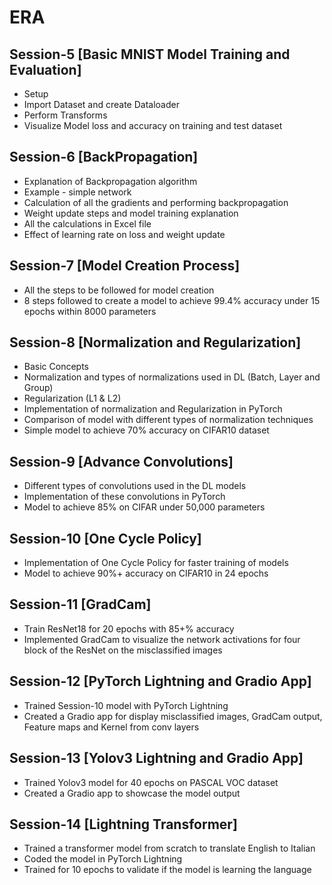 # ERA



## Session-5 [Basic MNIST Model Training and Evaluation]

- Setup
- Import Dataset and create Dataloader
- Perform Transforms
- Visualize Model loss and accuracy on training and test dataset



## Session-6 [BackPropagation]

- Explanation of Backpropagation algorithm
- Example - simple network
- Calculation of all the gradients and performing backpropagation
- Weight update steps and model training explanation
- All the calculations in Excel file
- Effect of learning rate on loss and weight update



## Session-7 [Model Creation Process]

- All the steps to be followed for model creation
- 8 steps followed to create a model to achieve 99.4% accuracy under 15 epochs within 8000 parameters



## Session-8 [Normalization and Regularization]

- Basic Concepts
- Normalization and types of normalizations used in DL (Batch, Layer and Group)
- Regularization (L1 & L2)
- Implementation of normalization and Regularization in PyTorch
- Comparison of model with different types of normalization techniques
- Simple model to achieve 70% accuracy on CIFAR10 dataset



## Session-9 [Advance Convolutions]

- Different types of convolutions used in the DL models
- Implementation of these convolutions in PyTorch
- Model to achieve 85% on CIFAR under 50,000 parameters



## Session-10 [One Cycle Policy]

- Implementation of One Cycle Policy for faster training of models
- Model to achieve 90%+ accuracy on CIFAR10 in 24 epochs



## Session-11 [GradCam]

- Train ResNet18 for 20 epochs with 85+% accuracy
- Implemented GradCam to visualize the network activations for four block of the ResNet on the misclassified images



## Session-12 [PyTorch Lightning and Gradio App]

- Trained Session-10 model with PyTorch Lightning
- Created a Gradio app for display misclassified images, GradCam output, Feature maps and Kernel from conv layers




## Session-13 [Yolov3 Lightning and Gradio App]
- Trained Yolov3 model for 40 epochs on PASCAL VOC dataset
- Created a Gradio app to showcase the model output



## Session-14 [Lightning Transformer]

- Trained a transformer model from scratch to translate English to Italian
- Coded the model in PyTorch Lightning
- Trained for 10 epochs to validate if the model is learning the language